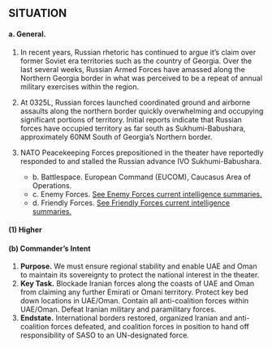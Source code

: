 ## SITUATION

#### a.	General.  

1. In recent years, Russian rhetoric has continued to argue it’s claim over former Soviet era territories such as the country of Georgia. Over the last several weeks, Russian Armed Forces have amassed along the Northern Georgia border in what was perceived to be a repeat of annual military exercises within the region.

2. At 0325L, Russian forces launched coordinated ground and airborne assaults along the northern border quickly overwhelming and occupying significant portions of territory. Initial reports indicate that Russian forces have occupied territory as far south as Sukhumi-Babushara, approximately 60NM South of Georgia’s Northern border.

3. NATO Peacekeeping Forces prepositioned in the theater have reportedly responded to and stalled the Russian advance IVO Sukhumi-Babushara.

    - b.	Battlespace.  European Command (EUCOM), Caucasus Area of Operations.
    - c.  Enemy Forces.  [See Enemy Forces current intelligence summaries.](Enemy_Forces.md)
    - d.  Friendly Forces.  [See Friendly Forces current intelligence summaries.](Friendly_Forces.md)

#### (1) Higher

#### (b) Commander’s Intent

1. **Purpose.**  We must ensure regional stability and enable UAE and Oman to maintain its sovereignty to protect the national interest in the theater.
2. **Key Task.**  Blockade Iranian forces along the coasts of UAE and Oman from claiming any further Emirati or Omani territory.  Protect key bed down locations in UAE/Oman.  Contain all anti-coalition forces within UAE/Oman.  Defeat Iranian military and paramilitary forces.
3. **Endstate.**  International borders restored, organized Iranian and anti-coalition forces defeated, and coalition forces in position to hand off responsibility of SASO to an UN-designated force.

